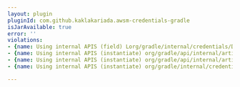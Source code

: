 ```yaml
---
layout: plugin
pluginId: com.github.kaklakariada.awsm-credentials-gradle
isJarAvailable: true
error: ''
violations:
- {name: Using internal APIS (field) Lorg/gradle/internal/credentials/DefaultAwsCredentials;}
- {name: Using internal APIS (instantiate) org/gradle/api/internal/artifacts/repositories/DefaultMavenArtifactRepository}
- {name: Using internal APIS (instantiate) org/gradle/api/internal/artifacts/repositories/DefaultMavenArtifactRepository}
- {name: Using internal APIS (instantiate) org/gradle/internal/credentials/DefaultAwsCredentials}

---
```

